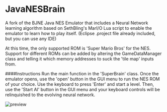 # JavaNESBrain

A fork of the BJNE Java NES Emulator that includes a Neural Network learning algorithm based on SethBling's MarI/O Lua script to enable the emulator to learn how to play itself.  (Eclipse .project file already included, but you can use any IDE)

At this time, the only supported ROM is 'Super Mario Bros' for the NES.  Support for different ROMs can be added by altering the GameDataManager class and telling it which memory addresses to suck the 'tile map' inputs from.

####Instructions
Run the main function in the 'SuperBrain' class.  Once the emulator opens, use the 'open' button in the GUI menu to run the NES ROM of your choice.  Use the keyboard to press 'Enter' and start a level.  Then, use the 'Start AI' button in the GUI menu and your keyboard controls will be relinquished to the evolving neural network.

![preview](https://cloud.githubusercontent.com/assets/6249263/8437567/d564abbe-1f2d-11e5-8457-15d470e0a294.PNG)
